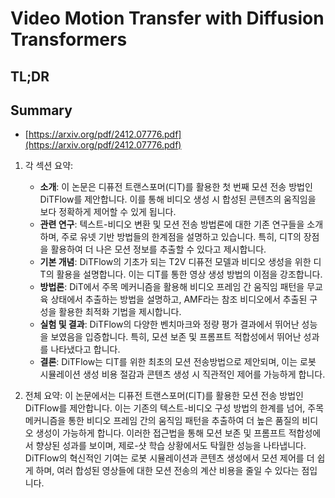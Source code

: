 # Video Motion Transfer with Diffusion Transformers
## TL;DR
## Summary
- [https://arxiv.org/pdf/2412.07776.pdf](https://arxiv.org/pdf/2412.07776.pdf)

1. 각 섹션 요약:
   - **소개**: 이 논문은 디퓨전 트랜스포머(디T)를 활용한 첫 번째 모션 전송 방법인 DiTFlow를 제안합니다. 이를 통해 비디오 생성 시 합성된 콘텐츠의 움직임을 보다 정확하게 제어할 수 있게 됩니다.
   - **관련 연구**: 텍스트-비디오 변환 및 모션 전송 방법론에 대한 기존 연구들을 소개하며, 주로 유넷 기반 방법들의 한계점을 설명하고 있습니다. 특히, 디T의 장점을 활용하여 더 나은 모션 정보를 추출할 수 있다고 제시합니다.
   - **기본 개념**: DiTFlow의 기초가 되는 T2V 디퓨전 모델과 비디오 생성을 위한 디T의 활용을 설명합니다. 이는 디T를 통한 영상 생성 방법의 이점을 강조합니다.
   - **방법론**: DiT에서 주목 메커니즘을 활용해 비디오 프레임 간 움직임 패턴을 무교육 상태에서 추출하는 방법을 설명하고, AMF라는 참조 비디오에서 추출된 구성을 활용한 최적화 기법을 제시합니다.
   - **실험 및 결과**: DiTFlow의 다양한 벤치마크와 정량 평가 결과에서 뛰어난 성능을 보였음을 입증합니다. 특히, 모션 보존 및 프롬프트 적합성에서 뛰어난 성과를 나타냈다고 합니다.
   - **결론**: DiTFlow는 디T를 위한 최초의 모션 전송방법으로 제안되며, 이는 로봇 시뮬레이션 생성 비용 절감과 콘텐츠 생성 시 직관적인 제어를 가능하게 합니다.

2. 전체 요약:
   이 논문에서는 디퓨전 트랜스포머(디T)를 활용한 모션 전송 방법인 DiTFlow를 제안합니다. 이는 기존의 텍스트-비디오 구성 방법의 한계를 넘어, 주목 메커니즘을 통한 비디오 프레임 간의 움직임 패턴을 추출하여 더 높은 품질의 비디오 생성이 가능하게 합니다. 이러한 접근법을 통해 모션 보존 및 프롬프트 적합성에서 향상된 성과를 보이며, 제로-샷 학습 상황에서도 탁월한 성능을 나타냅니다. DiTFlow의 혁신적인 기여는 로봇 시뮬레이션과 콘텐츠 생성에서 모션 제어를 더 쉽게 하며, 여러 합성된 영상들에 대한 모션 전송의 계산 비용을 줄일 수 있다는 점입니다.